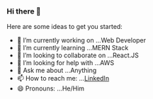 ### Hi there 👋

Here are some ideas to get you started:

- 🔭 I’m currently working on ...Web Developer 
- 🌱 I’m currently learning ...MERN Stack
- 👯 I’m looking to collaborate on ...React.JS
- 🤔 I’m looking for help with ...AWS
- 💬 Ask me about ...Anything
- 📫 How to reach me: ...[LinkedIn](https://www.linkedin.com/in/arvind-m-m-a48682259/)
- 😄 Pronouns: ...He/Him
